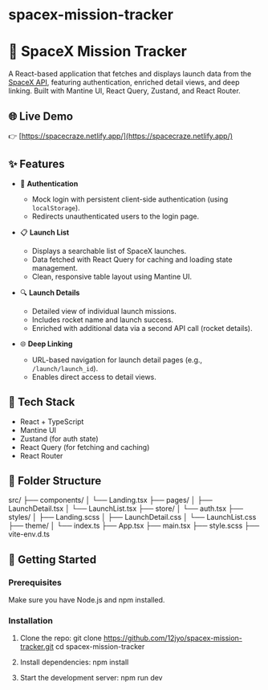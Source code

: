 # spacex-mission-tracker

# 🚀 SpaceX Mission Tracker

A React-based application that fetches and displays launch data from the [SpaceX API](https://github.com/r-spacex/SpaceX-API), featuring authentication, enriched detail views, and deep linking. Built with Mantine UI, React Query, Zustand, and React Router.

## 🌐 Live Demo

👉 [https://spacecraze.netlify.app/](https://spacecraze.netlify.app/)

## ✨ Features

- 🔐 **Authentication**
  - Mock login with persistent client-side authentication (using `localStorage`).
  - Redirects unauthenticated users to the login page.

- 📋 **Launch List**
  - Displays a searchable list of SpaceX launches.
  - Data fetched with React Query for caching and loading state management.
  - Clean, responsive table layout using Mantine UI.

- 🔍 **Launch Details**
  - Detailed view of individual launch missions.
  - Includes rocket name and launch success.
  - Enriched with additional data via a second API call (rocket details).

- 🌐 **Deep Linking**
  - URL-based navigation for launch detail pages (e.g., `/launch/launch_id`).
  - Enables direct access to detail views.

## 🧰 Tech Stack

- React + TypeScript
- Mantine UI
- Zustand (for auth state)
- React Query (for fetching and caching)
- React Router

## 📁 Folder Structure

src/
├── components/
│ └── Landing.tsx
├── pages/
│ ├── LaunchDetail.tsx
│ └── LaunchList.tsx
├── store/
│ └── auth.tsx
├── styles/
│ ├── Landing.scss
│ ├── LaunchDetail.css
│ └── LaunchList.css
├── theme/
│ └── index.ts
├── App.tsx
├── main.tsx
├── style.scss
├── vite-env.d.ts


## 🚀 Getting Started

### Prerequisites

Make sure you have Node.js and npm installed.

### Installation

1. Clone the repo:
   git clone https://github.com/12jyo/spacex-mission-tracker.git
   cd spacex-mission-tracker

2. Install dependencies:
   npm install

3. Start the development server:
   npm run dev
